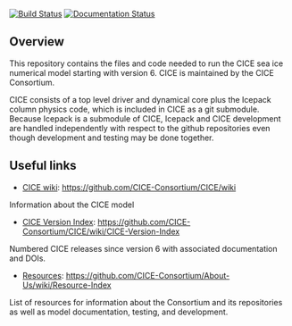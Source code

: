 [![Build Status](https://travis-ci.org/CICE-Consortium/CICE.svg?branch=master)](https://travis-ci.org/CICE-Consortium/CICE)
[![Documentation Status](https://readthedocs.org/projects/cice-consortium-cice/badge/?version=master)](http://cice-consortium-cice.readthedocs.io/en/master/?badge=master)

## Overview
This repository contains the files and code needed to run the CICE sea ice numerical model starting with version 6. CICE is maintained by the CICE Consortium. 

CICE consists of a top level driver and dynamical core plus the Icepack column physics code, which is included in CICE as a git submodule.  Because Icepack is a submodule of CICE, Icepack and CICE development are handled independently with respect to the github repositories even though development and testing may be done together. 

## Useful links
* [CICE wiki](https://github.com/CICE-Consortium/CICE/wiki): https://github.com/CICE-Consortium/CICE/wiki

Information about the CICE model

* [CICE Version Index](https://github.com/CICE-Consortium/CICE/wiki/CICE-Version-Index): https://github.com/CICE-Consortium/CICE/wiki/CICE-Version-Index

Numbered CICE releases since version 6 with associated documentation and DOIs. 

* [Resources](https://github.com/CICE-Consortium/About-Us/wiki/Resource-Index): https://github.com/CICE-Consortium/About-Us/wiki/Resource-Index

List of resources for information about the Consortium and its repositories as well as model documentation, testing, and development.

